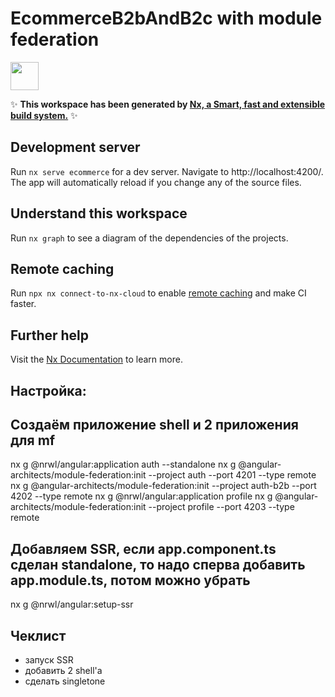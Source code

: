 # EcommerceB2bAndB2c with module federation

<a alt="Nx logo" href="https://nx.dev" target="_blank" rel="noreferrer"><img src="https://raw.githubusercontent.com/nrwl/nx/master/images/nx-logo.png" width="45"></a>

✨ **This workspace has been generated by [Nx, a Smart, fast and extensible build system.](https://nx.dev)** ✨

## Development server

Run `nx serve ecommerce` for a dev server. Navigate to http://localhost:4200/. The app will automatically reload if you change any of the source files.

## Understand this workspace

Run `nx graph` to see a diagram of the dependencies of the projects.

## Remote caching

Run `npx nx connect-to-nx-cloud` to enable [remote caching](https://nx.app) and make CI faster.

## Further help

Visit the [Nx Documentation](https://nx.dev) to learn more.

## Настройка: 
## Создаём приложение shell и 2 приложения для mf
nx g @nrwl/angular:application auth --standalone
nx g @angular-architects/module-federation:init --project auth --port 4201 --type remote
nx g @angular-architects/module-federation:init --project auth-b2b --port 4202 --type remote
nx g @nrwl/angular:application profile
nx g @angular-architects/module-federation:init --project profile --port 4203 --type remote
## Добавляем SSR, если app.component.ts сделан standalone, то надо сперва добавить app.module.ts, потом можно убрать
nx g @nrwl/angular:setup-ssr

## Чеклист
- запуск SSR
- добавить 2 shell'а
- сделать singletone

